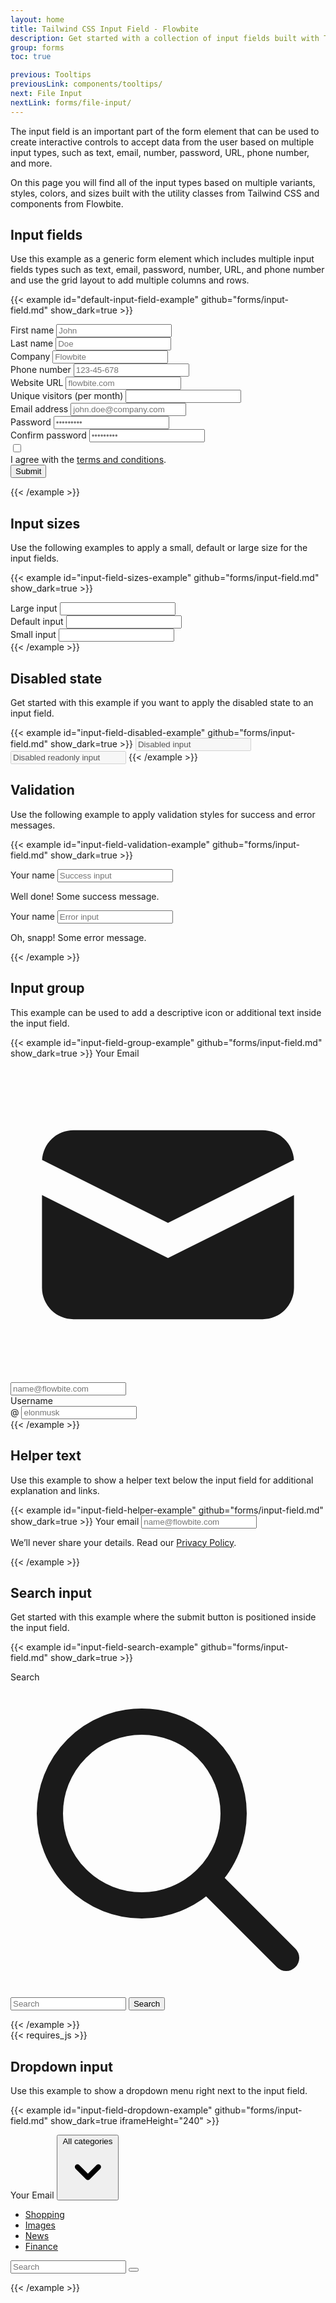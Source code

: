 ```yaml
---
layout: home
title: Tailwind CSS Input Field - Flowbite
description: Get started with a collection of input fields built with Tailwind CSS to start accepting data from the user based on multiple sizes, variants, and input types
group: forms
toc: true

previous: Tooltips
previousLink: components/tooltips/
next: File Input
nextLink: forms/file-input/
---
```


The input field is an important part of the form element that can be used to create interactive controls to accept data from the user based on multiple input types, such as text, email, number, password, URL, phone number, and more.

On this page you will find all of the input types based on multiple variants, styles, colors, and sizes built with the utility classes from Tailwind CSS and components from Flowbite.

## Input fields

Use this example as a generic form element which includes multiple input fields types such as text, email, password, number, URL, and phone number and use the grid layout to add multiple columns and rows.

{{< example id="default-input-field-example" github="forms/input-field.md" show_dark=true >}}
<form>
    <div class="grid gap-6 mb-6 md:grid-cols-2">
        <div>
            <label for="first_name" class="block mb-2 text-sm font-medium text-gray-900 dark:text-white">First name</label>
            <input type="text" id="first_name" class="bg-gray-50 border border-gray-300 text-gray-900 text-sm rounded-lg focus:ring-blue-500 focus:border-blue-500 block w-full p-2.5 dark:bg-gray-700 dark:border-gray-600 dark:placeholder-gray-400 dark:text-white dark:focus:ring-blue-500 dark:focus:border-blue-500" placeholder="John" required>
        </div>
        <div>
            <label for="last_name" class="block mb-2 text-sm font-medium text-gray-900 dark:text-white">Last name</label>
            <input type="text" id="last_name" class="bg-gray-50 border border-gray-300 text-gray-900 text-sm rounded-lg focus:ring-blue-500 focus:border-blue-500 block w-full p-2.5 dark:bg-gray-700 dark:border-gray-600 dark:placeholder-gray-400 dark:text-white dark:focus:ring-blue-500 dark:focus:border-blue-500" placeholder="Doe" required>
        </div>
        <div>
            <label for="company" class="block mb-2 text-sm font-medium text-gray-900 dark:text-white">Company</label>
            <input type="text" id="company" class="bg-gray-50 border border-gray-300 text-gray-900 text-sm rounded-lg focus:ring-blue-500 focus:border-blue-500 block w-full p-2.5 dark:bg-gray-700 dark:border-gray-600 dark:placeholder-gray-400 dark:text-white dark:focus:ring-blue-500 dark:focus:border-blue-500" placeholder="Flowbite" required>
        </div>  
        <div>
            <label for="phone" class="block mb-2 text-sm font-medium text-gray-900 dark:text-white">Phone number</label>
            <input type="tel" id="phone" class="bg-gray-50 border border-gray-300 text-gray-900 text-sm rounded-lg focus:ring-blue-500 focus:border-blue-500 block w-full p-2.5 dark:bg-gray-700 dark:border-gray-600 dark:placeholder-gray-400 dark:text-white dark:focus:ring-blue-500 dark:focus:border-blue-500" placeholder="123-45-678" pattern="[0-9]{3}-[0-9]{2}-[0-9]{3}" required>
        </div>
        <div>
            <label for="website" class="block mb-2 text-sm font-medium text-gray-900 dark:text-white">Website URL</label>
            <input type="url" id="website" class="bg-gray-50 border border-gray-300 text-gray-900 text-sm rounded-lg focus:ring-blue-500 focus:border-blue-500 block w-full p-2.5 dark:bg-gray-700 dark:border-gray-600 dark:placeholder-gray-400 dark:text-white dark:focus:ring-blue-500 dark:focus:border-blue-500" placeholder="flowbite.com" required>
        </div>
        <div>
            <label for="visitors" class="block mb-2 text-sm font-medium text-gray-900 dark:text-white">Unique visitors (per month)</label>
            <input type="number" id="visitors" class="bg-gray-50 border border-gray-300 text-gray-900 text-sm rounded-lg focus:ring-blue-500 focus:border-blue-500 block w-full p-2.5 dark:bg-gray-700 dark:border-gray-600 dark:placeholder-gray-400 dark:text-white dark:focus:ring-blue-500 dark:focus:border-blue-500" placeholder="" required>
        </div>
    </div>
    <div class="mb-6">
        <label for="email" class="block mb-2 text-sm font-medium text-gray-900 dark:text-white">Email address</label>
        <input type="email" id="email" class="bg-gray-50 border border-gray-300 text-gray-900 text-sm rounded-lg focus:ring-blue-500 focus:border-blue-500 block w-full p-2.5 dark:bg-gray-700 dark:border-gray-600 dark:placeholder-gray-400 dark:text-white dark:focus:ring-blue-500 dark:focus:border-blue-500" placeholder="john.doe@company.com" required>
    </div> 
    <div class="mb-6">
        <label for="password" class="block mb-2 text-sm font-medium text-gray-900 dark:text-white">Password</label>
        <input type="password" id="password" class="bg-gray-50 border border-gray-300 text-gray-900 text-sm rounded-lg focus:ring-blue-500 focus:border-blue-500 block w-full p-2.5 dark:bg-gray-700 dark:border-gray-600 dark:placeholder-gray-400 dark:text-white dark:focus:ring-blue-500 dark:focus:border-blue-500" placeholder="•••••••••" required>
    </div> 
    <div class="mb-6">
        <label for="confirm_password" class="block mb-2 text-sm font-medium text-gray-900 dark:text-white">Confirm password</label>
        <input type="password" id="confirm_password" class="bg-gray-50 border border-gray-300 text-gray-900 text-sm rounded-lg focus:ring-blue-500 focus:border-blue-500 block w-full p-2.5 dark:bg-gray-700 dark:border-gray-600 dark:placeholder-gray-400 dark:text-white dark:focus:ring-blue-500 dark:focus:border-blue-500" placeholder="•••••••••" required>
    </div> 
    <div class="flex items-start mb-6">
        <div class="flex items-center h-5">
        <input id="remember" type="checkbox" value="" class="w-4 h-4 border border-gray-300 rounded bg-gray-50 focus:ring-3 focus:ring-blue-300 dark:bg-gray-700 dark:border-gray-600 dark:focus:ring-blue-600 dark:ring-offset-gray-800" required>
        </div>
        <label for="remember" class="ml-2 text-sm font-medium text-gray-900 dark:text-gray-300">I agree with the <a href="#" class="text-blue-600 hover:underline dark:text-blue-500">terms and conditions</a>.</label>
    </div>
    <button type="submit" class="text-white bg-blue-700 hover:bg-blue-800 focus:ring-4 focus:outline-none focus:ring-blue-300 font-medium rounded-lg text-sm w-full sm:w-auto px-5 py-2.5 text-center dark:bg-blue-600 dark:hover:bg-blue-700 dark:focus:ring-blue-800">Submit</button>
</form>
{{< /example >}}

## Input sizes

Use the following examples to apply a small, default or large size for the input fields.

{{< example id="input-field-sizes-example" github="forms/input-field.md" show_dark=true >}}
<div class="mb-6">
    <label for="large-input" class="block mb-2 text-sm font-medium text-gray-900 dark:text-white">Large input</label>
    <input type="text" id="large-input" class="block w-full p-4 text-gray-900 border border-gray-300 rounded-lg bg-gray-50 sm:text-md focus:ring-blue-500 focus:border-blue-500 dark:bg-gray-700 dark:border-gray-600 dark:placeholder-gray-400 dark:text-white dark:focus:ring-blue-500 dark:focus:border-blue-500">
</div>
<div class="mb-6">
    <label for="default-input" class="block mb-2 text-sm font-medium text-gray-900 dark:text-white">Default input</label>
    <input type="text" id="default-input" class="bg-gray-50 border border-gray-300 text-gray-900 text-sm rounded-lg focus:ring-blue-500 focus:border-blue-500 block w-full p-2.5 dark:bg-gray-700 dark:border-gray-600 dark:placeholder-gray-400 dark:text-white dark:focus:ring-blue-500 dark:focus:border-blue-500">
</div>
<div>
    <label for="small-input" class="block mb-2 text-sm font-medium text-gray-900 dark:text-white">Small input</label>
    <input type="text" id="small-input" class="block w-full p-2 text-gray-900 border border-gray-300 rounded-lg bg-gray-50 sm:text-xs focus:ring-blue-500 focus:border-blue-500 dark:bg-gray-700 dark:border-gray-600 dark:placeholder-gray-400 dark:text-white dark:focus:ring-blue-500 dark:focus:border-blue-500">
</div>
{{< /example >}}

## Disabled state

Get started with this example if you want to apply the disabled state to an input field.

{{< example id="input-field-disabled-example" github="forms/input-field.md" show_dark=true >}}
<input type="text" id="disabled-input" aria-label="disabled input" class="mb-6 bg-gray-100 border border-gray-300 text-gray-900 text-sm rounded-lg focus:ring-blue-500 focus:border-blue-500 block w-full p-2.5 cursor-not-allowed dark:bg-gray-700 dark:border-gray-600 dark:placeholder-gray-400 dark:text-gray-400 dark:focus:ring-blue-500 dark:focus:border-blue-500" value="Disabled input" disabled>
<input type="text" id="disabled-input-2" aria-label="disabled input 2" class="bg-gray-100 border border-gray-300 text-gray-900 text-sm rounded-lg focus:ring-blue-500 focus:border-blue-500 block w-full p-2.5 cursor-not-allowed dark:bg-gray-700 dark:border-gray-600 dark:placeholder-gray-400 dark:text-gray-400 dark:focus:ring-blue-500 dark:focus:border-blue-500" value="Disabled readonly input" disabled readonly>
{{< /example >}}

## Validation

Use the following example to apply validation styles for success and error messages.

{{< example id="input-field-validation-example" github="forms/input-field.md" show_dark=true >}}
<div class="mb-6">
  <label for="success" class="block mb-2 text-sm font-medium text-green-700 dark:text-green-500">Your name</label>
  <input type="text" id="success" class="bg-green-50 border border-green-500 text-green-900 dark:text-green-400 placeholder-green-700 dark:placeholder-green-500 text-sm rounded-lg focus:ring-green-500 focus:border-green-500 block w-full p-2.5 dark:bg-gray-700 dark:border-green-500" placeholder="Success input">
  <p class="mt-2 text-sm text-green-600 dark:text-green-500"><span class="font-medium">Well done!</span> Some success message.</p>
</div>
<div>
  <label for="error" class="block mb-2 text-sm font-medium text-red-700 dark:text-red-500">Your name</label>
  <input type="text" id="error" class="bg-red-50 border border-red-500 text-red-900 placeholder-red-700 text-sm rounded-lg focus:ring-red-500 dark:bg-gray-700 focus:border-red-500 block w-full p-2.5 dark:text-red-500 dark:placeholder-red-500 dark:border-red-500" placeholder="Error input">
  <p class="mt-2 text-sm text-red-600 dark:text-red-500"><span class="font-medium">Oh, snapp!</span> Some error message.</p>
</div>
{{< /example >}}

## Input group

This example can be used to add a descriptive icon or additional text inside the input field.

{{< example id="input-field-group-example" github="forms/input-field.md" show_dark=true >}}
<label for="input-group-1" class="block mb-2 text-sm font-medium text-gray-900 dark:text-white">Your Email</label>
<div class="relative mb-6">
  <div class="absolute inset-y-0 left-0 flex items-center pl-3 pointer-events-none">
    <svg aria-hidden="true" class="w-5 h-5 text-gray-500 dark:text-gray-400" fill="currentColor" viewBox="0 0 20 20" xmlns="http://www.w3.org/2000/svg"><path d="M2.003 5.884L10 9.882l7.997-3.998A2 2 0 0016 4H4a2 2 0 00-1.997 1.884z"></path><path d="M18 8.118l-8 4-8-4V14a2 2 0 002 2h12a2 2 0 002-2V8.118z"></path></svg>
  </div>
  <input type="text" id="input-group-1" class="bg-gray-50 border border-gray-300 text-gray-900 text-sm rounded-lg focus:ring-blue-500 focus:border-blue-500 block w-full pl-10 p-2.5  dark:bg-gray-700 dark:border-gray-600 dark:placeholder-gray-400 dark:text-white dark:focus:ring-blue-500 dark:focus:border-blue-500" placeholder="name@flowbite.com">
</div>
<label for="website-admin" class="block mb-2 text-sm font-medium text-gray-900 dark:text-white">Username</label>
<div class="flex">
  <span class="inline-flex items-center px-3 text-sm text-gray-900 bg-gray-200 border border-r-0 border-gray-300 rounded-l-md dark:bg-gray-600 dark:text-gray-400 dark:border-gray-600">
    @
  </span>
  <input type="text" id="website-admin" class="rounded-none rounded-r-lg bg-gray-50 border text-gray-900 focus:ring-blue-500 focus:border-blue-500 block flex-1 min-w-0 w-full text-sm border-gray-300 p-2.5  dark:bg-gray-700 dark:border-gray-600 dark:placeholder-gray-400 dark:text-white dark:focus:ring-blue-500 dark:focus:border-blue-500" placeholder="elonmusk">
</div>
{{< /example >}}

## Helper text

Use this example to show a helper text below the input field for additional explanation and links.

{{< example id="input-field-helper-example" github="forms/input-field.md" show_dark=true >}}
<label for="helper-text" class="block mb-2 text-sm font-medium text-gray-900 dark:text-white">Your email</label>
<input type="email" id="helper-text" aria-describedby="helper-text-explanation" class="bg-gray-50 border border-gray-300 text-gray-900 text-sm rounded-lg focus:ring-blue-500 focus:border-blue-500 block w-full p-2.5  dark:bg-gray-700 dark:border-gray-600 dark:placeholder-gray-400 dark:text-white dark:focus:ring-blue-500 dark:focus:border-blue-500" placeholder="name@flowbite.com">
<p id="helper-text-explanation" class="mt-2 text-sm text-gray-500 dark:text-gray-400">We’ll never share your details. Read our <a href="#" class="font-medium text-blue-600 hover:underline dark:text-blue-500">Privacy Policy</a>.</p>
{{< /example >}}

## Search input

Get started with this example where the submit button is positioned inside the input field.

{{< example id="input-field-search-example" github="forms/input-field.md" show_dark=true >}}
<form>   
    <label for="search" class="mb-2 text-sm font-medium text-gray-900 sr-only dark:text-white">Search</label>
    <div class="relative">
        <div class="absolute inset-y-0 left-0 flex items-center pl-3 pointer-events-none">
            <svg aria-hidden="true" class="w-5 h-5 text-gray-500 dark:text-gray-400" fill="none" stroke="currentColor" viewBox="0 0 24 24" xmlns="http://www.w3.org/2000/svg"><path stroke-linecap="round" stroke-linejoin="round" stroke-width="2" d="M21 21l-6-6m2-5a7 7 0 11-14 0 7 7 0 0114 0z"></path></svg>
        </div>
        <input type="search" id="search" class="block w-full p-4 pl-10 text-sm text-gray-900 border border-gray-300 rounded-lg bg-gray-50 focus:ring-blue-500 focus:border-blue-500 dark:bg-gray-700 dark:border-gray-600 dark:placeholder-gray-400 dark:text-white dark:focus:ring-blue-500 dark:focus:border-blue-500" placeholder="Search" required>
        <button type="submit" class="text-white absolute right-2.5 bottom-2.5 bg-blue-700 hover:bg-blue-800 focus:ring-4 focus:outline-none focus:ring-blue-300 font-medium rounded-lg text-sm px-4 py-2 dark:bg-blue-600 dark:hover:bg-blue-700 dark:focus:ring-blue-800">Search</button>
    </div>
</form>
{{< /example >}}

<div class="mt-8 -mb-5">
  {{< requires_js >}}
</div>

## Dropdown input

Use this example to show a dropdown menu right next to the input field.

{{< example id="input-field-dropdown-example" github="forms/input-field.md" show_dark=true iframeHeight="240" >}}
<form>
    <div class="flex">
        <label for="search-dropdown" class="mb-2 text-sm font-medium text-gray-900 sr-only dark:text-white">Your Email</label>
        <button id="dropdown-button" data-dropdown-toggle="dropdown" class="flex-shrink-0 z-10 inline-flex items-center py-2.5 px-4 text-sm font-medium text-center text-gray-900 bg-gray-100 border border-gray-300 dark:border-gray-700 dark:text-white rounded-l-lg hover:bg-gray-200 focus:ring-4 focus:outline-none focus:ring-gray-300 dark:bg-gray-600 dark:hover:bg-gray-700 dark:focus:ring-gray-800" type="button">All categories <svg aria-hidden="true" class="w-4 h-4 ml-1" fill="currentColor" viewBox="0 0 20 20" xmlns="http://www.w3.org/2000/svg"><path fill-rule="evenodd" d="M5.293 7.293a1 1 0 011.414 0L10 10.586l3.293-3.293a1 1 0 111.414 1.414l-4 4a1 1 0 01-1.414 0l-4-4a1 1 0 010-1.414z" clip-rule="evenodd"></path></svg></button>
        <div id="dropdown" class="z-10 hidden bg-white divide-y divide-gray-100 rounded-lg shadow w-44 dark:bg-gray-700">
            <ul class="py-2 text-sm text-gray-700 dark:text-gray-200" aria-labelledby="dropdown-button">
            <li>
                <a href="#" class="block px-4 py-2 hover:bg-gray-100 dark:hover:bg-gray-600 dark:hover:text-white">Shopping</a>
            </li>
            <li>
                <a href="#" class="block px-4 py-2 hover:bg-gray-100 dark:hover:bg-gray-600 dark:hover:text-white">Images</a>
            </li>
            <li>
                <a href="#" class="block px-4 py-2 hover:bg-gray-100 dark:hover:bg-gray-600 dark:hover:text-white">News</a>
            </li>
            <li>
                <a href="#" class="block px-4 py-2 hover:bg-gray-100 dark:hover:bg-gray-600 dark:hover:text-white">Finance</a>
            </li>
            </ul>
        </div>
        <div class="relative w-full">
            <input type="search" id="search-dropdown" class="block p-2.5 w-full z-20 text-sm text-gray-900 bg-gray-50 rounded-r-lg border-l-gray-100 border-l-2 border border-gray-300 focus:ring-blue-500 focus:border-blue-500 dark:bg-gray-700 dark:border-gray-600 dark:placeholder-gray-400 dark:text-white dark:focus:border-blue-500" placeholder="Search" required>
            <button type="submit" class="absolute top-0 right-0 p-2.5 text-sm font-medium text-white bg-blue-700 rounded-r-lg border border-blue-700 hover:bg-blue-800 focus:ring-4 focus:outline-none focus:ring-blue-300 dark:bg-blue-600 dark:hover:bg-blue-700 dark:focus:ring-blue-800"><svg aria-hidden="true" class="w-5 h-5" fill="none" stroke="currentColor" viewBox="0 0 24 24" xmlns="http://www.w3.org/2000/svg"><path stroke-linecap="round" stroke-linejoin="round" stroke-width="2" d="M21 21l-6-6m2-5a7 7 0 11-14 0 7 7 0 0114 0z"></path></svg></button>
        </div>
    </div>
</form>
{{< /example >}}
